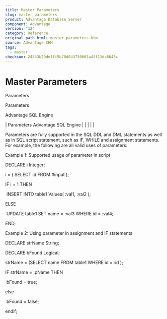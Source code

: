 ```yaml
---
title: Master Parameters
slug: master_parameters
product: Advantage Database Server
component: Advantage
version: "12"
category: Reference
original_path_html: master_parameters.htm
source: Advantage CHM
tags:
  - master
checksum: 24843b29de1ff5b70d043730665a4ff13da8648c
---
```


# Master Parameters

Parameters

Parameters

Advantage SQL Engine

| Parameters  Advantage SQL Engine |  |  |  |  |

Parameters are fully supported in the SQL DDL and DML statements as well as in SQL script statement, such as IF, WHILE and assignment statements. For example, the following are all valid uses of parameters:

Example 1: Supported usage of parameter in script

DECLARE i Integer;

i = ( SELECT id FROM #input );

IF i = 1 THEN

 INSERT INTO table1 Values( :val1, :val2 );

ELSE

 UPDATE table1 SET name = :val3 WHERE id = :val4;

END;

Example 2: Using parameter in assignment and IF statements

DECLARE strName String;

DECLARE bFound Logical;

strName = (SELECT name FROM table1 WHERE id = :id );

IF strName = :pName THEN

 bFound = true;

else

 bFound = false;

endif;
